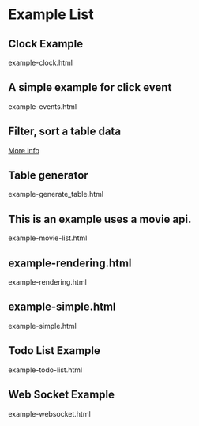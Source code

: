# Example List

## Clock Example
example-clock.html
## A simple example for click event
example-events.html
## Filter, sort a table data
[More info](example-filter-sort-table-ajax-data.md) 
## Table generator
example-generate_table.html
## This is an example uses a movie api.
example-movie-list.html
## example-rendering.html
example-rendering.html
## example-simple.html
example-simple.html
## Todo List Example
example-todo-list.html
## Web Socket Example
example-websocket.html


